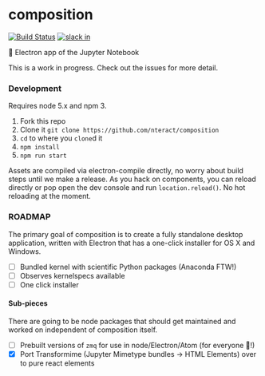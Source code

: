 # composition

[![Build Status](https://travis-ci.org/nteract/composition.svg)](https://travis-ci.org/nteract/composition) [![slack in](http://slack.nteract.in/badge.svg)](http://slack.nteract.in)

:notebook: Electron app of the Jupyter Notebook

This is a work in progress. Check out the issues for more detail.

### Development

Requires node 5.x and npm 3.

1. Fork this repo
2. Clone it `git clone https://github.com/nteract/composition`
3. `cd` to where you `clone`d it
4. `npm install`
5. `npm run start`

Assets are compiled via electron-compile directly, no worry about build steps until we make a release. As you hack on components, you can reload directly or pop open the dev console and run `location.reload()`. No hot reloading at the moment.


### ROADMAP

The primary goal of composition is to create a fully standalone desktop application, written with Electron that has a one-click installer for
OS X and Windows.

* [ ] Bundled kernel with scientific Python packages (Anaconda FTW!)
* [ ] Observes kernelspecs available
* [ ] One click installer

#### Sub-pieces

There are going to be node packages that should get maintained and worked on independent of composition itself.

* [ ] Prebuilt versions of `zmq` for use in node/Electron/Atom (for everyone :tada:!)
* [X] Port Transformime (Jupyter Mimetype bundles -> HTML Elements) over to pure react elements
